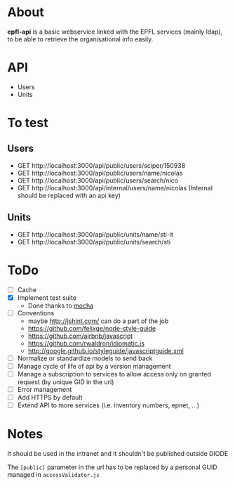 ﻿# About

**epfl-api** is a basic webservice linked with the EPFL services (mainly ldap), to be able to retrieve the organisational info easily.

# API
* Users
* Units

# To test

## Users
- GET http://localhost:3000/api/public/users/sciper/150938
- GET http://localhost:3000/api/public/users/name/nicolas
- GET http://localhost:3000/api/public/users/search/nico
- GET http://localhost:3000/api/internal/users/name/nicolas (Internal should be replaced with an api key)

## Units
- GET http://localhost:3000/api/public/units/name/sti-it
- GET http://localhost:3000/api/public/units/search/sti

# ToDo
- [ ] Cache
- [x] Implement test suite
    - Done thanks to [mocha](https://github.com/mochajs/mocha/wiki)
- [ ] Conventions
    - maybe http://jshint.com/ can do a part of the job
    - https://github.com/felixge/node-style-guide
    - https://github.com/airbnb/javascript
    - https://github.com/rwaldron/idiomatic.js
    - http://google.github.io/styleguide/javascriptguide.xml
- [ ] Normalize or standardize models to send back
- [ ] Manage cycle of life of api by a version management
- [ ] Manage a subscription to services to allow access only on granted request (by unique GID in the url)
- [ ] Error management
- [ ] Add HTTPS by default
- [ ] Extend API to more services (i.e. inventory numbers, epnet, ...)

# Notes
It should be used in the intranet and it shouldn't be published outside DIODE

The `[public]` parameter in the url has to be replaced by a personal GUID managed in `accessValidator.js`